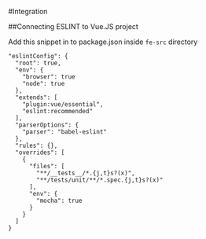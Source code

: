 #Integration

##Connecting ESLINT to Vue.JS project

Add this snippet in to package.json inside `fe-src` directory

```
"eslintConfig": {
  "root": true,
  "env": {
    "browser": true
    "node": true
  },
  "extends": [
    "plugin:vue/essential",
    "eslint:recommended"
  ],
  "parserOptions": {
    "parser": "babel-eslint"
  },
  "rules": {},
  "overrides": [
    {
      "files": [
        "**/__tests__/*.{j,t}s?(x)",
        "**/tests/unit/**/*.spec.{j,t}s?(x)"
      ],
      "env": {
        "mocha": true
      }
    }
  ]
}
```